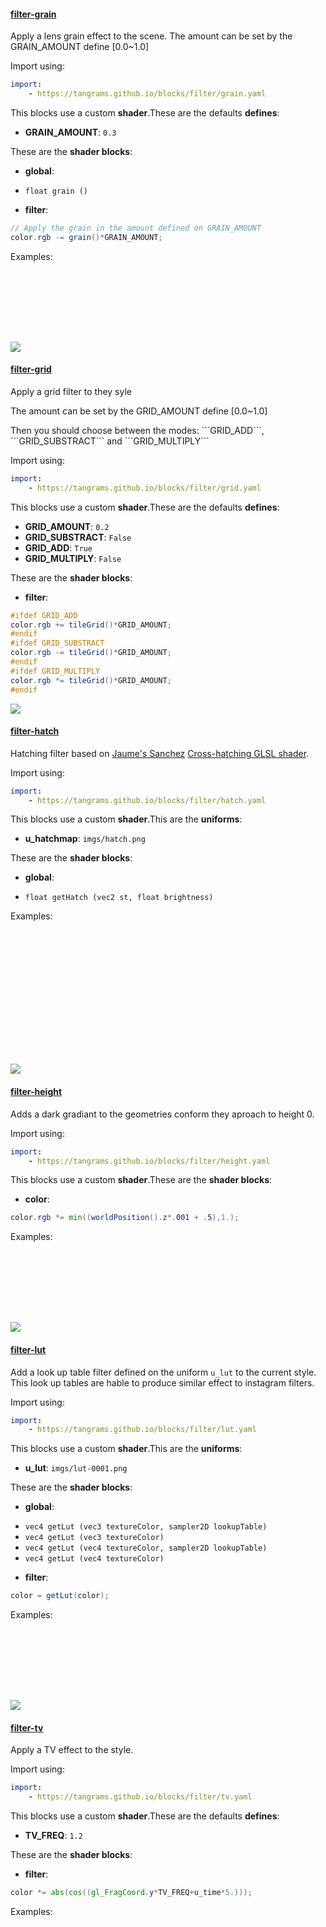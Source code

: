 

#### [filter-grain](https://github.com/tangrams/blocks/blob/gh-pages/filter/grain.yaml)

Apply a lens grain effect to the scene.
The amount can be set by the GRAIN_AMOUNT define [0.0~1.0]



Import using:

```yaml
import:
    - https://tangrams.github.io/blocks/filter/grain.yaml
```


This blocks use a custom **shader**.These are the defaults **defines**:
 - **GRAIN_AMOUNT**: ```0.3```

These are the **shader blocks**:

- **global**:
 + `float grain () `
- **filter**:

```glsl
// Apply the grain in the amount defined on GRAIN_AMOUNT
color.rgb -= grain()*GRAIN_AMOUNT;

```



Examples:
<a href="https://mapzen.com/tangram/play/?scene=https://tangrams.github.io/tangram-sandbox/styles/grain.yaml&lines=29" target="_blank">
<div style="background-image: url(https://tangrams.github.io/tangram-sandbox/styles/grain.png); width: 100%; height: 100px; background-position: center center;"></div>
</a>

![](https://mapzen.com/common/styleguide/images/divider/compass-red.png)


#### [filter-grid](https://github.com/tangrams/blocks/blob/gh-pages/filter/grid.yaml)

Apply a grid filter to they syle
<p>The amount can be set by the GRID_AMOUNT define [0.0~1.0]</p>
<p>Then you should choose between the modes: ```GRID_ADD```, ```GRID_SUBSTRACT``` and ```GRID_MULTIPLY```</p>



Import using:

```yaml
import:
    - https://tangrams.github.io/blocks/filter/grid.yaml
```


This blocks use a custom **shader**.These are the defaults **defines**:
 - **GRID_AMOUNT**: ```0.2```
 - **GRID_SUBSTRACT**: ```False```
 - **GRID_ADD**: ```True```
 - **GRID_MULTIPLY**: ```False```

These are the **shader blocks**:

- **filter**:

```glsl
#ifdef GRID_ADD
color.rgb += tileGrid()*GRID_AMOUNT;
#endif
#ifdef GRID_SUBSTRACT
color.rgb -= tileGrid()*GRID_AMOUNT;
#endif
#ifdef GRID_MULTIPLY
color.rgb *= tileGrid()*GRID_AMOUNT;
#endif

```



![](https://mapzen.com/common/styleguide/images/divider/compass-red.png)


#### [filter-hatch](https://github.com/tangrams/blocks/blob/gh-pages/filter/hatch.yaml)

Hatching filter based on [Jaume's Sanchez](https://twitter.com/thespite?lang=en) [Cross-hatching GLSL shader](https://www.clicktorelease.com/code/cross-hatching/).



Import using:

```yaml
import:
    - https://tangrams.github.io/blocks/filter/hatch.yaml
```


This blocks use a custom **shader**.This are the **uniforms**:
 - **u_hatchmap**: ```imgs/hatch.png```

These are the **shader blocks**:

- **global**:
 + `float getHatch (vec2 st, float brightness) `

Examples:
<a href="https://mapzen.com/tangram/play/?scene=https://tangrams.github.io/tangram-sandbox/styles/crosshatch.yaml&lines=111" target="_blank">
<div style="background-image: url(https://tangrams.github.io/tangram-sandbox/styles/crosshatch.png); width: 100%; height: 100px; background-position: center center;"></div>
</a>
<a href="https://mapzen.com/tangram/play/?scene=https://tangrams.github.io/tangram-sandbox/styles/pericoli.yaml&lines=157" target="_blank">
<div style="background-image: url(https://tangrams.github.io/tangram-sandbox/styles/pericoli.png); width: 100%; height: 100px; background-position: center center;"></div>
</a>

![](https://mapzen.com/common/styleguide/images/divider/compass-red.png)


#### [filter-height](https://github.com/tangrams/blocks/blob/gh-pages/filter/height.yaml)

Adds a dark gradiant to the geometries conform they aproach to height 0.



Import using:

```yaml
import:
    - https://tangrams.github.io/blocks/filter/height.yaml
```


This blocks use a custom **shader**.These are the **shader blocks**:

- **color**:

```glsl
color.rgb *= min((worldPosition().z*.001 + .5),1.);
```



Examples:
<a href="https://mapzen.com/tangram/play/?scene=https://tangrams.github.io/tangram-sandbox/styles/default.yaml&lines=88" target="_blank">
<div style="background-image: url(https://tangrams.github.io/tangram-sandbox/styles/default.png); width: 100%; height: 100px; background-position: center center;"></div>
</a>

![](https://mapzen.com/common/styleguide/images/divider/compass-red.png)


#### [filter-lut](https://github.com/tangrams/blocks/blob/gh-pages/filter/lut.yaml)

Add a look up table filter defined on the uniform ```u_lut``` to the current style. This look up tables are hable to produce similar effect to instagram filters.



Import using:

```yaml
import:
    - https://tangrams.github.io/blocks/filter/lut.yaml
```


This blocks use a custom **shader**.This are the **uniforms**:
 - **u_lut**: ```imgs/lut-0001.png```

These are the **shader blocks**:

- **global**:
 + `vec4 getLut (vec3 textureColor, sampler2D lookupTable) `
 + `vec4 getLut (vec3 textureColor) `
 + `vec4 getLut (vec4 textureColor, sampler2D lookupTable) `
 + `vec4 getLut (vec4 textureColor) `
- **filter**:

```glsl
color = getLut(color);
```



Examples:
<a href="https://mapzen.com/tangram/play/?scene=https://tangrams.github.io/tangram-sandbox/styles/sandbox-lut.yaml" target="_blank">
<div style="background-image: url(https://tangrams.github.io/tangram-sandbox/styles/sandbox-lut.png); width: 100%; height: 100px; background-position: center center;"></div>
</a>

![](https://mapzen.com/common/styleguide/images/divider/compass-red.png)


#### [filter-tv](https://github.com/tangrams/blocks/blob/gh-pages/filter/tv.yaml)

Apply a TV effect to the style.



Import using:

```yaml
import:
    - https://tangrams.github.io/blocks/filter/tv.yaml
```


This blocks use a custom **shader**.These are the defaults **defines**:
 - **TV_FREQ**: ```1.2```

These are the **shader blocks**:

- **filter**:

```glsl
color *= abs(cos((gl_FragCoord.y*TV_FREQ+u_time*5.)));

```



Examples:
<a href="https://mapzen.com/tangram/play/?scene=https://tangrams.github.io/tangram-sandbox/styles/9845C.yaml" target="_blank">
<div style="background-image: url(https://tangrams.github.io/tangram-sandbox/styles/9845C.png); width: 100%; height: 100px; background-position: center center;"></div>
</a>
